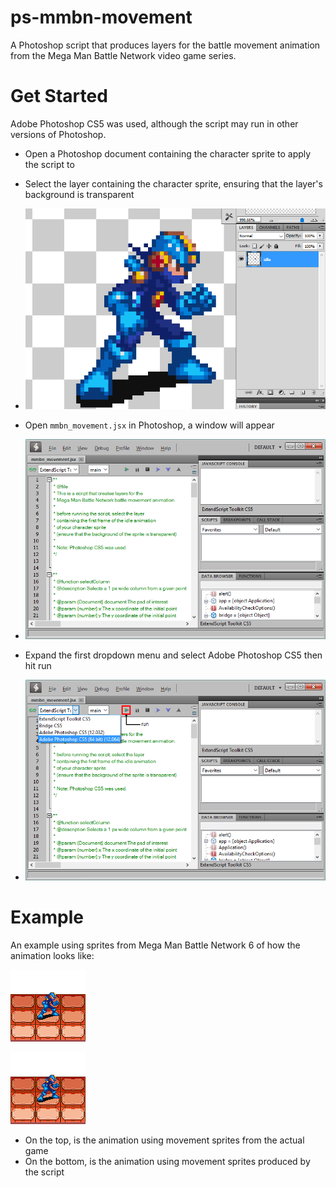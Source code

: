 # ps-mmbn-movement
A Photoshop script that produces layers for the battle movement animation from the Mega Man Battle Network video game series.

# Get Started
Adobe Photoshop CS5 was used, although the script may run in other versions of Photoshop.

* Open a Photoshop document containing the character sprite to apply the script to

* Select the layer containing the character sprite, ensuring that the layer's background is transparent 
 * ![](/Tutorial/1.PNG) 
 
* Open `mmbn_movement.jsx` in Photoshop, a window will appear
 * ![](/Tutorial/2.PNG) 
 
* Expand the first dropdown menu and select Adobe Photoshop CS5 then hit run
 * ![](/Tutorial/3.PNG) 



# Example
An example using sprites from Mega Man Battle Network 6 of how the animation looks like:

![alt text](/Example/actual.gif "Actual frames animation from MMBN6") 

![alt text](/Example/produced.gif "Script produced frames animation from MMBN6")

* On the top, is the animation using movement sprites from the actual game
* On the bottom, is the animation using movement sprites produced by the script

